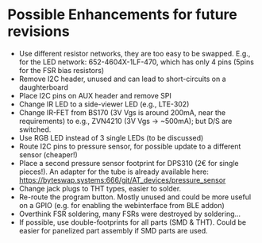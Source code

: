 # Possible Enhancements for future revisions

* Use different resistor networks, they are too easy to be swapped. E.g., for the LED network: 652-4604X-1LF-470, which has only 4 pins (5pins for the FSR bias resistors)
* Remove I2C header, unused and can lead to short-circuits on a daughterboard
* Place I2C pins on AUX header and remove SPI
* Change IR LED to a side-viewer LED (e.g., LTE-302)
* Change IR-FET from BS170 (3V Vgs is around 200mA, near the requirements) to e.g., ZVN4210 (3V Vgs -> ~500mA); but D/S are switched.
* Use RGB LED instead of 3 single LEDs (to be discussed)
* Route I2C pins to pressure sensor, for possible update to a different sensor (cheaper!)
* Place a second pressure sensor footprint for DPS310 (2€ for single pieces!). An adapter for the tube is already available here: https://byteswap.systems:666/git/AT_devices/pressure_sensor
* Change jack plugs to THT types, easier to solder.
* Re-route the program button. Mostly unused and could be more useful on a GPIO (e.g. for enabling the webinterface from BLE addon)
* Overthink FSR soldering, many FSRs were destroyed by soldering...
* If possible, use double-footprints for all parts (SMD & THT). Could be easier for panelized part assembly if SMD parts are used.
